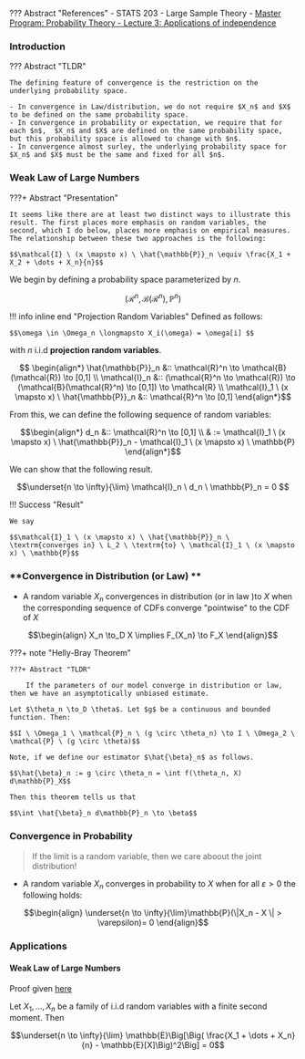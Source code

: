 ??? Abstract "References"
    - STATS 203 - Large Sample Theory 
    - [Master Program: Probability Theory - Lecture 3: Applications of independence](https://youtu.be/VNSf9NcEwRA)

### **Introduction** 

??? Abstract "TLDR"

    The defining feature of convergence is the restriction on the underlying probability space. 

    - In convergence in Law/distribution, we do not require $X_n$ and $X$ to be defined on the same probability space. 
    - In convergence in probability or expectation, we require that for each $n$,  $X_n$ and $X$ are defined on the same probability space, but this probability space is allowed to change with $n$. 
    - In convergence almost surley, the underlying probability space for $X_n$ and $X$ must be the same and fixed for all $n$. 

### **Weak Law of Large Numbers** 

???+ Abstract "Presentation"

    It seems like there are at least two distinct ways to illustrate this result. The first places more emphasis on random variables, the second, which I do below, places more emphasis on empirical measures. The relationship between these two approaches is the following: 

    $$\mathcal{I} \ (x \mapsto x) \ \hat{\mathbb{P}}_n \equiv \frac{X_1 + X_2 + \dots + X_n}{n}$$

We begin by defining a probability space parameterized by $n$. 

$$\Big(\mathcal{R}^n,  \mathcal{B}(\mathcal{R}^n), \mathbb{P}^n\Big)$$ 

!!! info inline end "Projection Random Variables"
    Defined as follows:

    $$\omega \in \Omega_n \longmapsto X_i(\omega) = \omega[i] $$

with $n$ i.i.d **projection random variables**.

$$ \begin{align*}
\hat{\mathbb{P}}_n &:: \mathcal{R}^n \to \mathcal{B}(\mathcal{R}) \to [0,1] \\ 
\mathcal{I}_n &:: (\mathcal{R}^n \to \mathcal{R}) \to (\mathcal{B}(\mathcal{R}^n) \to [0,1]) \to \mathcal{R} \\
\mathcal{I}_1 \ (x \mapsto x) \ \hat{\mathbb{P}}_n &:: \mathcal{R}^n \to [0,1] 
\end{align*}$$

From this, we can define the following sequence of random variables: 

$$\begin{align*} d_n  &:: \mathcal{R}^n \to [0,1] \\
& := \mathcal{I}_1 \ (x \mapsto x) \ \hat{\mathbb{P}}_n - \mathcal{I}_1 \ (x \mapsto x) \ \mathbb{P} \end{align*}$$

We can show that the following result.

$$\underset{n \to \infty}{\lim} \mathcal{I}_n \ d_n \ \mathbb{P}_n = 0 $$

!!! Success "Result"

    We say

    $$\mathcal{I}_1 \ (x \mapsto x) \ \hat{\mathbb{P}}_n \ \textrm{converges in} \ L_2 \ \textrm{to} \ \mathcal{I}_1 \ (x \mapsto x) \ \mathbb{P}$$

### **Convergence in Distribution (or Law) **

- A random variable $X_n$ convergences in distribution (or in law )to $X$ when the corresponding sequence of CDFs converge "pointwise" to the CDF
of $X$

$$\begin{align}
X_n \to_D X \implies F_{X_n} \to F_X 
\end{align}$$

???+ note "Helly-Bray Theorem"

    ???+ Abstract "TLDR"

        If the parameters of our model converge in distribution or law, then we have an asymptotically unbiased estimate.

    Let $\theta_n \to_D \theta$. Let $g$ be a continuous and bounded function. Then: 

    $$I \ \Omega_1 \ \mathcal{P}_n \ (g \circ \theta_n) \to I \ \Omega_2 \ \mathcal{P} \ (g \circ \theta)$$

    Note, if we define our estimator $\hat{\beta}_n$ as follows. 

    $$\hat{\beta}_n := g \circ \theta_n = \int f(\theta_n, X) d\mathbb{P}_X$$

    Then this theorem tells us that 

    $$\int \hat{\beta}_n d\mathbb{P}_n \to \beta$$

    


### **Convergence in Probability**

> If the limit is a random variable, then we care aboout the joint distribution!

- A random variable $X_n$ converges in probability to $X$ when for all $\varepsilon > 0$ the following holds:

$$\begin{align}
\underset{n \to \infty}{\lim}\mathbb{P}(\|X_n - X \| > \varepsilon)= 0
\end{align}$$


### **Applications**

#### **Weak Law of Large Numbers** 

Proof given [here](https://youtu.be/VNSf9NcEwRA?list=PLo4jXE-LdDTS5BYqea-LcHdtjKwVcepP7&t=192)

Let $X_1, \dots, X_n$ be a family of i.i.d random variables with a finite second moment. Then 

$$\underset{n \to \infty}{\lim} \mathbb{E}\Big[\Big( \frac{X_1 + \dots + X_n}{n} - \mathbb{E}[X]\Big)^2\Big] = 0$$




